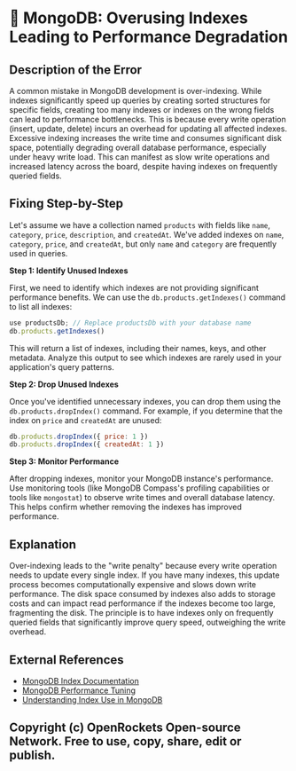 # 🐞 MongoDB: Overusing Indexes Leading to Performance Degradation


## Description of the Error

A common mistake in MongoDB development is over-indexing. While indexes significantly speed up queries by creating sorted structures for specific fields, creating too many indexes or indexes on the wrong fields can lead to performance bottlenecks.  This is because every write operation (insert, update, delete) incurs an overhead for updating all affected indexes.  Excessive indexing increases the write time and consumes significant disk space, potentially degrading overall database performance, especially under heavy write load. This can manifest as slow write operations and increased latency across the board, despite having indexes on frequently queried fields.

## Fixing Step-by-Step

Let's assume we have a collection named `products` with fields like `name`, `category`, `price`, `description`, and `createdAt`.  We've added indexes on `name`, `category`, `price`, and `createdAt`, but only `name` and `category` are frequently used in queries.

**Step 1: Identify Unused Indexes**

First, we need to identify which indexes are not providing significant performance benefits.  We can use the `db.products.getIndexes()` command to list all indexes:

```javascript
use productsDb; // Replace productsDb with your database name
db.products.getIndexes()
```

This will return a list of indexes, including their names, keys, and other metadata. Analyze this output to see which indexes are rarely used in your application's query patterns.

**Step 2: Drop Unused Indexes**

Once you've identified unnecessary indexes, you can drop them using the `db.products.dropIndex()` command. For example, if you determine that the index on `price` and `createdAt` are unused:

```javascript
db.products.dropIndex({ price: 1 })
db.products.dropIndex({ createdAt: 1 })
```

**Step 3: Monitor Performance**

After dropping indexes, monitor your MongoDB instance's performance.  Use monitoring tools (like MongoDB Compass's profiling capabilities or tools like `mongostat`) to observe write times and overall database latency.  This helps confirm whether removing the indexes has improved performance.


## Explanation

Over-indexing leads to the "write penalty" because every write operation needs to update every single index.  If you have many indexes, this update process becomes computationally expensive and slows down write performance. The disk space consumed by indexes also adds to storage costs and can impact read performance if the indexes become too large, fragmenting the disk.  The principle is to have indexes only on frequently queried fields that significantly improve query speed, outweighing the write overhead.


## External References

* [MongoDB Index Documentation](https://www.mongodb.com/docs/manual/indexes/)
* [MongoDB Performance Tuning](https://www.mongodb.com/docs/manual/administration/performance/)
* [Understanding Index Use in MongoDB](https://www.mongodb.com/blog/post/understanding-index-use-in-mongodb)


## Copyright (c) OpenRockets Open-source Network. Free to use, copy, share, edit or publish.

